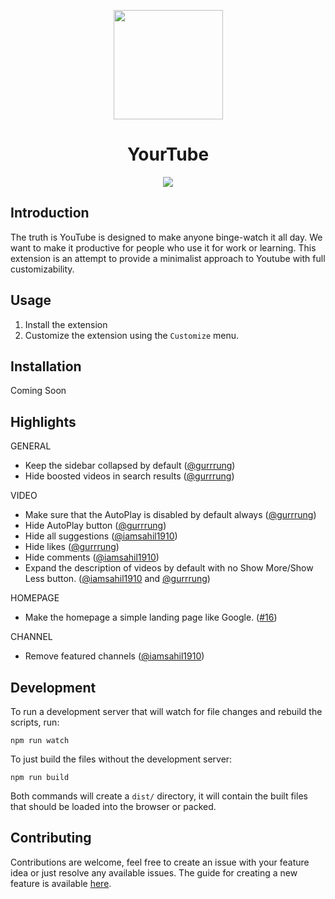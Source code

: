 <p align="center"><img src="https://www.flaticon.com/svg/static/icons/svg/3039/3039386.svg" align="center" width="175"></p>
<h1 align="center">YourTube</h1>
<p align="center">
<img src="https://github.com/gurrrung/YourTube/workflows/YourTube/badge.svg" align="center">
</p>

## Introduction

The truth is YouTube is designed to make anyone binge-watch it all day. We want to make it productive for people who use it for work or learning. This extension is an attempt to provide a minimalist approach to Youtube with full customizability.

## Usage
1) Install the extension
2) Customize the extension using the `Customize` menu.

## Installation

Coming Soon

## Highlights
GENERAL
- Keep the sidebar collapsed by default ([@gurrrung](https://github.com/gurrrung))
- Hide boosted videos in search results ([@gurrrung](https://github.com/gurrrung))

VIDEO
- Make sure that the AutoPlay is disabled by default always ([@gurrrung](https://github.com/gurrrung))
- Hide AutoPlay button ([@gurrrung](https://github.com/gurrrung))
- Hide all suggestions ([@iamsahil1910](https://github.com/iamsahil1910))
- Hide likes ([@gurrrung](https://github.com/gurrrung))
- Hide comments ([@iamsahil1910](https://github.com/iamsahil1910))
- Expand the description of videos by default with no Show More/Show Less button. ([@iamsahil1910](https://github.com/iamsahil1910) and [@gurrrung](https://github.com/gurrrung))

HOMEPAGE
- Make the homepage a simple landing page like Google. ([#16](https://github.com/gurrrung/YourTube/issues/16))

CHANNEL
- Remove featured channels ([@iamsahil1910](https://github.com/iamsahil1910))


## Development

To run a development server that will watch for file changes and rebuild the scripts, run:

```
npm run watch
```

To just build the files without the development server:

```
npm run build
```

Both commands will create a `dist/` directory, it will contain the built files that should be loaded into the browser or packed.

## Contributing

Contributions are welcome, feel free to create an issue with your feature idea or just resolve any available issues. The guide for creating a new feature is available [here](https://github.com/gurrrung/YourTube/blob/master/CONTRIBUTING.md).
